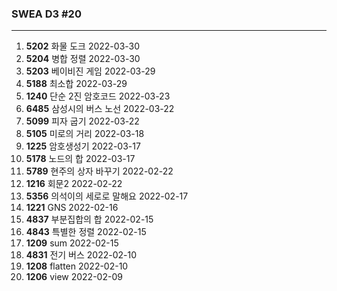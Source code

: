 ### SWEA D3  #20

---

1. **5202** 화물 도크  2022-03-30
1. **5204** 병합 정렬  2022-03-30
1. **5203** 베이비진 게임  2022-03-29
1. **5188** 최소합  2022-03-29
1. **1240** 단순 2진 암호코드  2022-03-23
1. **6485** 삼성시의 버스 노선  2022-03-22
1. **5099** 피자 굽기  2022-03-22
1. **5105** 미로의 거리  2022-03-18
1. **1225** 암호생성기  2022-03-17
1. **5178** 노드의 합  2022-03-17
1. **5789** 현주의 상자 바꾸기  2022-02-22
1. **1216** 회문2  2022-02-22
1. **5356** 의석이의 세로로 말해요  2022-02-17
2. **1221** GNS  2022-02-16
3. **4837** 부분집합의 합  2022-02-15
4. **4843** 특별한 정렬  2022-02-15
5. **1209** sum  2022-02-15
6. **4831** 전기 버스  2022-02-10
7. **1208** flatten  2022-02-10
8. **1206** view  2022-02-09

